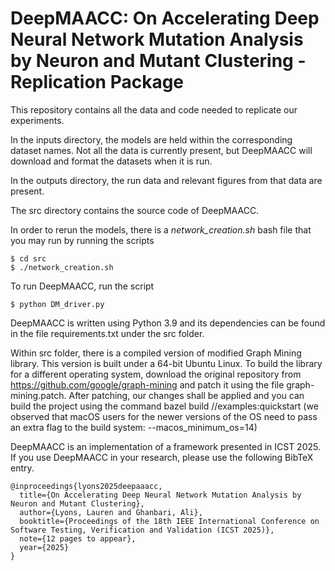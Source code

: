 # DeepMAACC: On Accelerating Deep Neural Network Mutation Analysis by Neuron and Mutant Clustering - Replication Package

This repository contains all the data and code needed to replicate our experiments.

In the inputs directory, the models are held within the corresponding dataset names. Not all the data is currently present, but DeepMAACC will download and format the datasets when it is run.

In the outputs directory, the run data and relevant figures from that data are present.

The src directory contains the source code of DeepMAACC.

In order to rerun the models, there is a _network_creation.sh_ bash file that you may run by running the scripts

    $ cd src
    $ ./network_creation.sh

To run DeepMAACC, run the script

    $ python DM_driver.py

DeepMAACC is written using Python 3.9 and its dependencies can be found in the file requirements.txt under the src folder. 

Within src folder, there is a compiled version of modified Graph Mining library. This version is built under a 64-bit Ubuntu Linux. To build the library for a different operating system, download the original repository from https://github.com/google/graph-mining and patch it using the file graph-mining.patch. After patching, our changes shall be applied and you can build the project using the command bazel build //examples:quickstart (we observed that macOS users for the newer versions of the OS need to pass an extra flag to the build system: --macos_minimum_os=14)


DeepMAACC is an implementation of a framework presented in ICST 2025.
If you use DeepMAACC in your research, please use the following BibTeX entry.
```text
@inproceedings{lyons2025deepaaacc,
  title={On Accelerating Deep Neural Network Mutation Analysis by Neuron and Mutant Clustering},
  author={Lyons, Lauren and Ghanbari, Ali},
  booktitle={Proceedings of the 18th IEEE International Conference on Software Testing, Verification and Validation (ICST 2025)},
  note={12 pages to appear},
  year={2025}
}
